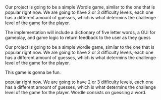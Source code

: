 
Our project is going to be a simple Wordle game, similar to the one that is 
popular right now. We are going to have 2 or 3 difficulty levels, each one has a different amount of guesses, which is what determins the challenge level of the game for the player.

The implementation will include a dictionary of five letter words, a GUI for gameplay, and game logic to return feedback to the user as they guess

Our project is going to be a simple wordle game, similar to the one that is 
popular right now. We are going to have 2 or 3 difficulty levels, each one has a different amount of guesses, which is what determins the challenge level of the game for the player.

This game is gonna be fun.

popular right now. We are going to have 2 or 3 difficulty levels, each one has a different amount of guesses, which is what determins the challenge level of the game for the player. Wordle consists on guessing a word.

